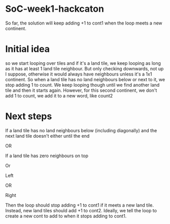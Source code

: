 # SoC-week1-hackcaton

So far, the solution will keep adding +1 to cont1 when the loop meets a new continent. 

# Initial idea

so we start looping over tiles and if it's a land tile, we keep looping as long as it has at least 1 land tile neighbour. But only checking downwards, not up I suppose, otherwise it would always have neighbours unless it's a 1x1 continent. So when a land tile has no land neighbours below or next to it, we stop adding 1 to count. We keep looping though until we find another land tile and then it starts again. However, for this second continent, we don't add 1 to count, we add it to a new word, like count2


# Next steps


If a land tile has no land neighbours below (including diagonally) and the next land tile doesn't either until the end

OR

If a land tile has zero neighbours on top

Or

Left

OR

Right

Then the loop should stop adding +1 to cont1 if it meets a new land tile. Instead, new land tiles should add +1 to cont2. Ideally, we tell the loop to create a new cont to add to when it stops adding to cont1.
